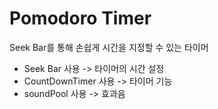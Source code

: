 # Pomodoro Timer

Seek Bar를 통해 손쉽게 시간을 지정할 수 있는 타이머

- Seek Bar 사용 -> 타이머의 시간 설정
- CountDownTimer 사용 -> 타이머 기능
- soundPool 사용 -> 효과음

